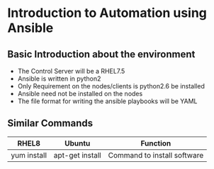 # Introduction to Automation using Ansible

## Basic Introduction about the environment
 - The Control Server will be a RHEL7.5
 - Ansible is written in python2
 - Only Requirement on the nodes/clients is python2.6 be installed
 - Ansible need not be installed on the nodes
 - The file format for writing the ansible playbooks will be YAML

## Similar Commands

 | RHEL8 | Ubuntu | Function
  --------------------------------------------------------------- | :------------------------------------------------------------: | :---------------------------------------------: |
  | yum install <package name> | apt-get install <package name> |  Command to install software 
   